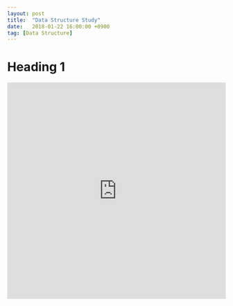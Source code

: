 ```yaml
---
layout: post
title:  "Data Structure Study"
date:   2018-01-22 16:00:00 +0900
tag: [Data Structure]
---
```


# Heading 1

<iframe src="https://quizlet.com/233221268/flashcards/embed" height="500" width="100%" style="border:0"></iframe>
